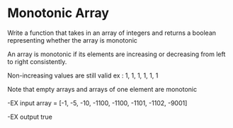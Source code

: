 
# Monotonic Array

Write a function that takes in an array of integers and returns a boolean representing whether the array is monotonic

An array is monotonic if its elements are increasing or decreasing from left to right consistently. 

Non-increasing values are still valid ex : 1, 1, 1, 1, 1, 1    

Note that empty arrays and arrays of one element are monotonic

-EX input 
array = [-1, -5, -10, -1100, -1100, -1101, -1102, -9001]

-EX output
true

